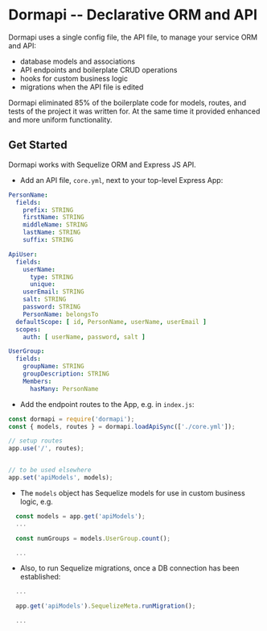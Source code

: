 # Dormapi -- Declarative ORM and API

Dormapi uses a single config file, the API file, to manage your service ORM and API:
- database models and associations
- API endpoints and boilerplate CRUD operations
- hooks for custom business logic
- migrations when the API file is edited

Dormapi eliminated 85% of the boilerplate code for models, routes, and tests of the project it was written for.
At the same time it provided enhanced and more uniform functionality.

## Get Started

Dormapi works with Sequelize ORM and Express JS API.

- Add an API file, `core.yml`, next to your top-level Express App:
```yaml
PersonName:
  fields:
    prefix: STRING
    firstName: STRING
    middleName: STRING
    lastName: STRING
    suffix: STRING

ApiUser:
  fields:
    userName:
      type: STRING
      unique:
    userEmail: STRING
    salt: STRING
    password: STRING
    PersonName: belongsTo
  defaultScope: [ id, PersonName, userName, userEmail ]
  scopes:
    auth: [ userName, password, salt ]

UserGroup:
  fields:
    groupName: STRING
    groupDescription: STRING
    Members:
      hasMany: PersonName

```

- Add the endpoint routes to the App, e.g. in `index.js`:
```javascript
const dormapi = require('dormapi');
const { models, routes } = dormapi.loadApiSync(['./core.yml']);

// setup routes
app.use('/', routes);


// to be used elsewhere
app.set('apiModels', models);
```

- The `models` object has Sequelize models for use in custom business logic, e.g.
```javascript
  const models = app.get('apiModels');
  ...

  const numGroups = models.UserGroup.count();

  ...
```

- Also, to run Sequelize migrations, once a DB connection has been established:
```javascript
  ...

  app.get('apiModels').SequelizeMeta.runMigration();

  ...
```

